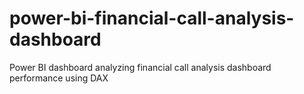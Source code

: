 # power-bi-financial-call-analysis-dashboard
Power BI dashboard analyzing financial call analysis dashboard performance using DAX
